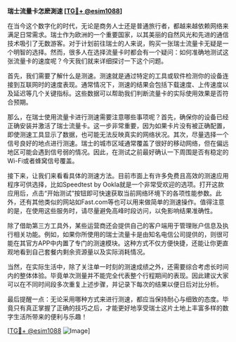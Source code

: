 **瑞士流量卡怎麽測速 [[TG💪+ @esim1088](https://t.me/s/esim1088)]**

在当今这个数字化的时代，无论是商务人士还是普通旅行者，都越来越依赖网络来满足日常需求。瑞士作为欧洲的一个重要国家，以其美丽的自然风光和先进的通信技术吸引了无数游客。对于计划前往瑞士的人来说，购买一张瑞士流量卡无疑是一个明智的选择。然而，很多人在选择流量卡时都会有一个疑问：如何准确地测试这张流量卡的速度呢？今天我们就来详细探讨一下这个问题。

首先，我们需要了解什么是测速。测速就是通过特定的工具或软件检测你的设备连接到互联网时的速度表现。通常情况下，测速的结果会包括下载速度、上传速度以及延迟等几个关键指标。这些数据可以帮助我们判断流量卡的实际使用效果是否符合预期。

那么，在瑞士使用流量卡进行测速需要注意哪些事项呢？首先，确保你的设备已经正确安装并激活了瑞士流量卡。这一步非常重要，因为如果卡片没有被正确配置，即使测速工具显示了数据，也可能无法反映真实的网络状况。其次，尽量选择一个信号良好的地点进行测速。瑞士的城市区域通常覆盖了很好的移动网络，但在偏远地区可能会遇到信号弱的情况。因此，在测试之前最好确认一下周围是否有稳定的Wi-Fi或者蜂窝信号覆盖。

接下来，让我们来看看具体的测速方法。目前市面上有许多免费且高效的测速应用程序可供选择，比如Speedtest by Ookla就是一个非常受欢迎的选项。打开这款应用后，点击“开始测试”按钮即可快速获取当前网络环境下的各项性能参数。此外，还有其他类似的网站如Fast.com等也可以用来做简单的测速操作。值得注意的是，在使用这些服务时，请尽量避免高峰时段访问，以免影响结果准确性。

除了借助第三方工具外，某些运营商还会提供自己的客户端用于管理账户信息及执行相关功能。例如，如果你所使用的瑞士流量卡是由知名电信公司提供的，则很可能在其官方APP中内置了专门的测速模块。这种方式不仅方便快捷，还能让你更直观地看到自己套餐内剩余资源量以及实际消耗情况。

当然，在实际生活中，除了关注单一时刻的测速成绩之外，还需要综合考虑长时间内的整体体验。毕竟单次测量并不能完全代表整个行程期间的表现。因此建议大家可以在不同时间段多次重复上述步骤，并记录下每次的结果以便日后对比分析。

最后提醒一点：无论采用哪种方式来进行测速，都应当保持耐心与细致的态度。毕竟只有真正掌握了正确的技巧之后，才能更好地享受瑞士这片土地上丰富多样的数字生活所带来的便利与乐趣！

[[TG💪+ @esim1088](https://t.me/s/esim1088) ![Image](https://i.postimg.cc/4NQfJmqS/Snipaste-2025-05-13-00-14-12.png)]